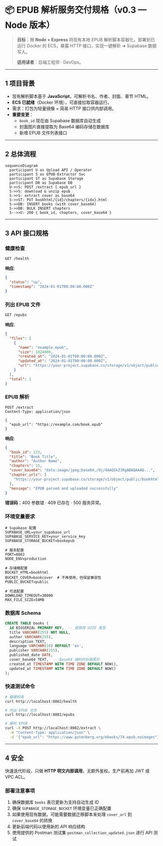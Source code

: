 # 📦 EPUB 解析服务交付规格（v0.3 — Node 版本）

> **目标**：用 **Node + Express** 将现有本地 EPUB 解析脚本容器化，部署到已运行 Docker 的 ECS，暴露 HTTP 接口，实现一键解析 ➜ Supabase 数据写入。
>
> **适用读者**：后端工程师 · DevOps。

---

## 1 项目背景

* 现有解析脚本基于 **JavaScript**，可解析书名、作者、封面、章节 HTML。
* **ECS 已就绪**（Docker 环境），可直接拉取容器运行。
* 需求：打包为轻量镜像 + 简易 HTTP 接口供内部调用。
* **重要变更**：
  - `book_id` 现在由 Supabase 数据库自动生成
  - 封面图片直接提取为 Base64 编码存储在数据库
  - 新增 EPUB 文件列表接口

---

## 2 总体流程

```mermaid
sequenceDiagram
  participant U as Upload API / Operator
  participant S as EPUB‑Extractor Svc
  participant ST as Supabase Storage
  participant DB as Supabase DB
  U->>S: POST /extract { epub_url }
  S->>S: download & unzip epub
  S->>S: extract cover as base64
  S->>ST: PUT bookhtml/{id}/chapters/{idx}.html
  S->>DB: INSERT books (with cover_base64)
  S->>DB: BULK INSERT chapters
  S-->>U: 200 { book_id, chapters, cover_base64 }
```

---

## 3 API 接口规格

### 健康检查
```http
GET /health
```

**响应**:
```json
{
  "status": "up",
  "timestamp": "2024-01-01T00:00:00.000Z"
}
```

### 列出 EPUB 文件
```http
GET /epubs
```

**响应**:
```json
{
  "files": [
    {
      "name": "example.epub",
      "size": 1024000,
      "created_at": "2024-01-01T00:00:00.000Z",
      "updated_at": "2024-01-01T00:00:00.000Z",
      "url": "https://your-project.supabase.co/storage/v1/object/public/bookepub/example.epub"
    }
  ],
  "total": 1
}
```

### EPUB 解析
```http
POST /extract
Content-Type: application/json

{
  "epub_url": "https://example.com/book.epub"
}
```

**响应**:
```json
{
  "book_id": 123,
  "title": "Book Title",
  "author": "Author Name",
  "chapters": 15,
  "cover_base64": "data:image/jpeg;base64,/9j/4AAQSkZJRgABAQAAAQ...",
  "chapter_urls": [
    "https://your-project.supabase.co/storage/v1/object/public/bookhtml/123/chapter_1.html"
  ],
  "message": "EPUB parsed and uploaded successfully"
}
```

**错误码**：400 参数错 · 409 已存在 · 500 服务异常。

### 环境变量要求

```env
# Supabase 配置
SUPABASE_URL=your_supabase_url
SUPABASE_SERVICE_KEY=your_service_key
SUPABASE_STORAGE_BUCKET=bookepub

# 服务配置
PORT=8082
NODE_ENV=production

# 存储桶配置
BUCKET_HTML=bookhtml
BUCKET_COVER=bookcover  # 不再使用，但保留兼容性
PUBLIC_BUCKET=public

# 可选配置
DOWNLOAD_TIMEOUT=30000
MAX_FILE_SIZE=50MB
```

### 数据库 Schema

```sql
CREATE TABLE books (
  id BIGSERIAL PRIMARY KEY,  -- 或使用 UUID 类型
  title VARCHAR(255) NOT NULL,
  author VARCHAR(255),
  description TEXT,
  language VARCHAR(10) DEFAULT 'en',
  publisher VARCHAR(255),
  published_date DATE,
  cover_base64 TEXT,  -- Base64 编码的封面图片
  created_at TIMESTAMP WITH TIME ZONE DEFAULT NOW(),
  updated_at TIMESTAMP WITH TIME ZONE DEFAULT NOW()
);
```

### 快速测试命令

```bash
# 健康检查
curl http://localhost:8082/health

# 列出 EPUB 文件
curl http://localhost:8082/epubs

# 解析 EPUB
curl -X POST http://localhost:8082/extract \
  -H "Content-Type: application/json" \
  -d '{"epub_url": "https://www.gutenberg.org/ebooks/74.epub.noimages"}'
```

---

## 4 安全

快速迭代阶段，只做 **HTTP 明文内部调用**，无额外鉴权。生产前再加 JWT 或 VPC ACL。

### 部署注意事项

1. 确保数据库 `books` 表已更新为支持自动生成 ID
2. 确保 `SUPABASE_STORAGE_BUCKET` 环境变量已正确配置
3. 如果使用现有数据，可能需要数据迁移脚本来处理 `cover_url` 到 `cover_base64` 的转换
4. 更新前端代码以使用新的 API 响应结构
5. 使用提供的 Postman 测试集 `postman_collection_updated.json` 进行 API 测试
